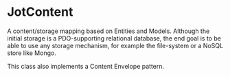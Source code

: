 JotContent
==========

A content/storage mapping based on Entities and Models. Although the initial storage is a PDO-supporting relational database, the end goal is to be able to use any storage mechanism, for example the file-system or a NoSQL store like Mongo.

This class also implements a Content Envelope pattern.



